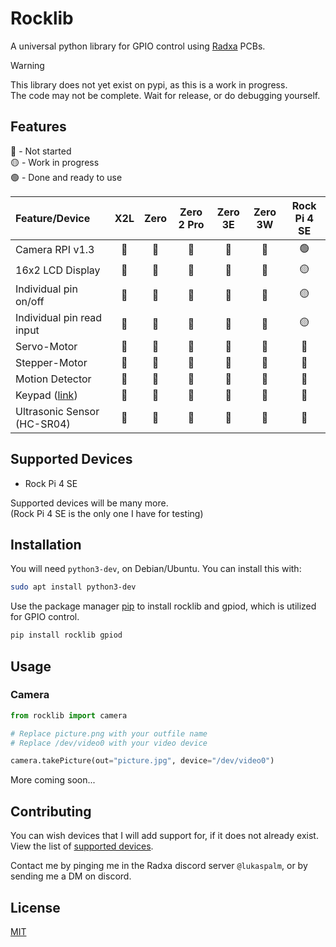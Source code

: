 # Rocklib

A universal python library for GPIO control using [Radxa](https://wiki.radxa.com/) PCBs.

>[!Warning]
> This library does not yet exist on pypi, as this is a work in progress.  
> The code may not be complete. Wait for release, or do debugging yourself.





## Features

:red_circle: - Not started  
:yellow_circle: - Work in progress  
:green_circle: - Done and ready to use  



 | Feature/Device | X2L | Zero | Zero 2 Pro | Zero 3E | Zero 3W | Rock Pi 4 SE | 
 | :--- | :---: | :---: | :---: | :---: | :---: | :---: |
 | Camera RPI v1.3 | 🔴 | 🔴 | 🔴 | 🔴 | 🔴 | 🟢 | 
 | 16x2 LCD Display | 🔴 | 🔴 | 🔴 | 🔴 | 🔴 | 🟡 | 
 | Individual pin on/off | 🔴 | 🔴 | 🔴 | 🔴 | 🔴 | 🟡 | 
 | Individual pin read input | 🔴 | 🔴 | 🔴 | 🔴 | 🔴 | 🟡 | 
 | Servo-Motor | 🔴 | 🔴 | 🔴 | 🔴 | 🔴 | 🔴 | 
 | Stepper-Motor | 🔴 | 🔴 | 🔴 | 🔴 | 🔴 | 🔴 | 
 | Motion Detector | 🔴 | 🔴 | 🔴 | 🔴 | 🔴 | 🔴 | 
 | Keypad ([link](https://m.media-amazon.com/images/I/61VWsKXQmUL._AC_UF1000,1000_QL80_.jpg)) | 🔴 | 🔴 | 🔴 | 🔴 | 🔴 | 🔴 |  
 | Ultrasonic Sensor (HC-SR04) | 🔴 | 🔴 | 🔴 | 🔴 | 🔴 | 🔴 | 
 



## Supported Devices

- Rock Pi 4 SE  

Supported devices will be many more.  
(Rock Pi 4 SE is the only one I have for testing)


## Installation

You will need `python3-dev`, on Debian/Ubuntu. You can install this with:
```bash
sudo apt install python3-dev
```

Use the package manager [pip](https://pip.pypa.io/en/stable/) to install rocklib and gpiod, which is utilized for GPIO control. 

```bash
pip install rocklib gpiod
```

## Usage

### Camera
```python
from rocklib import camera

# Replace picture.png with your outfile name  
# Replace /dev/video0 with your video device

camera.takePicture(out="picture.jpg", device="/dev/video0")

```
More coming soon...

## Contributing

You can wish devices that I will add support for, if it does not already exist. View the list of  [supported devices](#Supported-Devices).

Contact me by pinging me in the Radxa discord server `@lukaspalm`, or by sending me a DM on discord. 
## License

[MIT](https://choosealicense.com/licenses/mit/)
